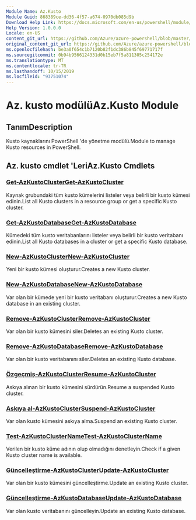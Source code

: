 ```yaml
---
Module Name: Az.Kusto
Module Guid: 868389ce-dd36-4f57-a674-0970db085d9b
Download Help Link: https://docs.microsoft.com/en-us/powershell/module/az.kusto
Help Version: 1.0.0.0
Locale: en-US
content_git_url: https://github.com/Azure/azure-powershell/blob/master/src/Kusto/Kusto/help/Az.Kusto.md
original_content_git_url: https://github.com/Azure/azure-powershell/blob/master/src/Kusto/Kusto/help/Az.Kusto.md
ms.openlocfilehash: be3a0f654c1b7120b82f1dc386b845f69771717f
ms.sourcegitcommit: 0b94b9566124331d0b15eb7f5a811305c254172e
ms.translationtype: MT
ms.contentlocale: tr-TR
ms.lasthandoff: 10/15/2019
ms.locfileid: "93751074"
---
```

# <span data-ttu-id="f995d-101">Az. kusto modülü</span><span class="sxs-lookup"><span data-stu-id="f995d-101">Az.Kusto Module</span></span>
## <span data-ttu-id="f995d-102">Tanım</span><span class="sxs-lookup"><span data-stu-id="f995d-102">Description</span></span>
<span data-ttu-id="f995d-103">Kusto kaynaklarını PowerShell 'de yönetme modülü.</span><span class="sxs-lookup"><span data-stu-id="f995d-103">Module to manage Kusto resources in PowerShell.</span></span>

## <span data-ttu-id="f995d-104">Az. kusto cmdlet 'Leri</span><span class="sxs-lookup"><span data-stu-id="f995d-104">Az.Kusto Cmdlets</span></span>
### [<span data-ttu-id="f995d-105">Get-AzKustoCluster</span><span class="sxs-lookup"><span data-stu-id="f995d-105">Get-AzKustoCluster</span></span>](Get-AzKustoCluster.md)
<span data-ttu-id="f995d-106">Kaynak grubundaki tüm kusto kümelerini listeler veya belirli bir kusto kümesi edinin.</span><span class="sxs-lookup"><span data-stu-id="f995d-106">List all Kusto clusters in a resource group or get a specific Kusto cluster.</span></span>

### [<span data-ttu-id="f995d-107">Get-AzKustoDatabase</span><span class="sxs-lookup"><span data-stu-id="f995d-107">Get-AzKustoDatabase</span></span>](Get-AzKustoDatabase.md)
<span data-ttu-id="f995d-108">Kümedeki tüm kusto veritabanlarını listeler veya belirli bir kusto veritabanı edinin.</span><span class="sxs-lookup"><span data-stu-id="f995d-108">List all Kusto databases in a cluster or get a specific Kusto database.</span></span>

### [<span data-ttu-id="f995d-109">New-AzKustoCluster</span><span class="sxs-lookup"><span data-stu-id="f995d-109">New-AzKustoCluster</span></span>](New-AzKustoCluster.md)
<span data-ttu-id="f995d-110">Yeni bir kusto kümesi oluşturur.</span><span class="sxs-lookup"><span data-stu-id="f995d-110">Creates a new Kusto cluster.</span></span>

### [<span data-ttu-id="f995d-111">New-AzKustoDatabase</span><span class="sxs-lookup"><span data-stu-id="f995d-111">New-AzKustoDatabase</span></span>](New-AzKustoDatabase.md)
<span data-ttu-id="f995d-112">Var olan bir kümede yeni bir kusto veritabanı oluşturur.</span><span class="sxs-lookup"><span data-stu-id="f995d-112">Creates a new Kusto database in an existing cluster.</span></span>

### [<span data-ttu-id="f995d-113">Remove-AzKustoCluster</span><span class="sxs-lookup"><span data-stu-id="f995d-113">Remove-AzKustoCluster</span></span>](Remove-AzKustoCluster.md)
<span data-ttu-id="f995d-114">Var olan bir kusto kümesini siler.</span><span class="sxs-lookup"><span data-stu-id="f995d-114">Deletes an existing Kusto cluster.</span></span>

### [<span data-ttu-id="f995d-115">Remove-AzKustoDatabase</span><span class="sxs-lookup"><span data-stu-id="f995d-115">Remove-AzKustoDatabase</span></span>](Remove-AzKustoDatabase.md)
<span data-ttu-id="f995d-116">Var olan bir kusto veritabanını siler.</span><span class="sxs-lookup"><span data-stu-id="f995d-116">Deletes an existing Kusto database.</span></span>

### [<span data-ttu-id="f995d-117">Özgeçmiş-AzKustoCluster</span><span class="sxs-lookup"><span data-stu-id="f995d-117">Resume-AzKustoCluster</span></span>](Resume-AzKustoCluster.md)
<span data-ttu-id="f995d-118">Askıya alınan bir kusto kümesini sürdürün.</span><span class="sxs-lookup"><span data-stu-id="f995d-118">Resume a suspended Kusto cluster.</span></span>

### [<span data-ttu-id="f995d-119">Askıya al-AzKustoCluster</span><span class="sxs-lookup"><span data-stu-id="f995d-119">Suspend-AzKustoCluster</span></span>](Suspend-AzKustoCluster.md)
<span data-ttu-id="f995d-120">Var olan kusto kümesini askıya alma.</span><span class="sxs-lookup"><span data-stu-id="f995d-120">Suspend an existing Kusto cluster.</span></span>

### [<span data-ttu-id="f995d-121">Test-AzKustoClusterName</span><span class="sxs-lookup"><span data-stu-id="f995d-121">Test-AzKustoClusterName</span></span>](Test-AzKustoClusterName.md)
<span data-ttu-id="f995d-122">Verilen bir kusto küme adının olup olmadığını denetleyin.</span><span class="sxs-lookup"><span data-stu-id="f995d-122">Check if a given Kusto cluster name is available.</span></span>

### [<span data-ttu-id="f995d-123">Güncelleştirme-AzKustoCluster</span><span class="sxs-lookup"><span data-stu-id="f995d-123">Update-AzKustoCluster</span></span>](Update-AzKustoCluster.md)
<span data-ttu-id="f995d-124">Var olan bir kusto kümesini güncelleştirme.</span><span class="sxs-lookup"><span data-stu-id="f995d-124">Update an existing Kusto cluster.</span></span>

### [<span data-ttu-id="f995d-125">Güncelleştirme-AzKustoDatabase</span><span class="sxs-lookup"><span data-stu-id="f995d-125">Update-AzKustoDatabase</span></span>](Update-AzKustoDatabase.md)
<span data-ttu-id="f995d-126">Var olan kusto veritabanını güncelleyin.</span><span class="sxs-lookup"><span data-stu-id="f995d-126">Update an existing Kusto database.</span></span>

